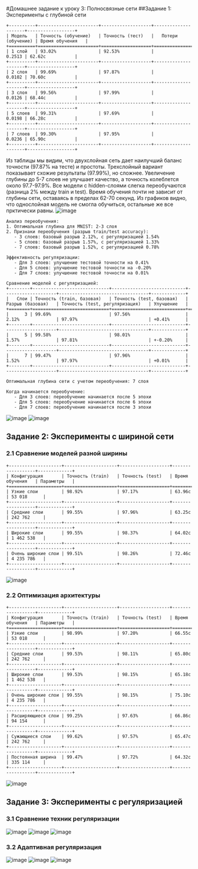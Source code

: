 #Домашнее задание к уроку 3: Полносвязные сети
##Задание 1: Эксперименты с глубиной сети
```
+----------+-----------------------+-------------------+---------------------+------------------+
| Модель   | Точность (обучение)   | Точность (тест)   |   Потери (обучение) | Время обучения   |
+==========+=======================+===================+=====================+==================+
| 1 слой   | 93.02%                | 92.53%            |              0.2513 | 62.62с           |
+----------+-----------------------+-------------------+---------------------+------------------+
| 2 слоя   | 99.69%                | 97.87%            |              0.0102 | 70.60с           |
+----------+-----------------------+-------------------+---------------------+------------------+
| 3 слоя   | 99.56%                | 97.99%            |              0.0126 | 68.44с           |
+----------+-----------------------+-------------------+---------------------+------------------+
| 5 слоев  | 99.31%                | 97.69%            |              0.0198 | 66.28с           |
+----------+-----------------------+-------------------+---------------------+------------------+
| 7 слоев  | 99.30%                | 97.95%            |              0.0236 | 65.90с           |
+----------+-----------------------+-------------------+---------------------+------------------+
```
Из таблицы мы видим, что двухслойная сеть дает наилучший баланс точности (97.87% на тесте) и простоты. Трехслойный вариант показывает схожие результаты (97.99%), но сложнее. Увеличение глубины до 5-7 слоев не улучшает качество, а точность колеблется около 97.7-97.9%. Все модели с hidden-слоями слегка переобучаются (разница 2% между train и test). Время обучения почти не зависит от глубины сети, оставаясь в пределах 62-70 секунд.
Из графиков видно, что однослойная модель не смогла обучиться, остальные же все прктически равны.
![image](https://github.com/user-attachments/assets/101709ec-44ab-4db4-94d5-b596323e7711)

```
Анализ переобучения:
1. Оптимальная глубина для MNIST: 2-3 слоя
2. Признаки переобучения (разрыв train/test accuracy):
   - 3 слоев: базовый разрыв 2.12%, с регуляризацией 1.54%
   - 5 слоев: базовый разрыв 1.57%, с регуляризацией 1.33%
   - 7 слоев: базовый разрыв 1.52%, с регуляризацией 0.78%

Эффективность регуляризации:
   - Для 3 слоев: улучшение тестовой точности на 0.41%
   - Для 5 слоев: улучшение тестовой точности на -0.20%
   - Для 7 слоев: улучшение тестовой точности на 0.01%

Сравнение моделей с регуляризацией:
+--------+-----------------------------+----------------------------+--------------------+----------------------------------+-------------+
|   Слои | Точность (train, базовая)   | Точность (test, базовая)   | Разрыв (базовая)   | Точность (test, регуляризация)   | Улучшение   |
+========+=============================+============================+====================+==================================+=============+
|      3 | 99.69%                      | 97.56%                     | 2.12%              | 97.97%                           | +0.41%      |
+--------+-----------------------------+----------------------------+--------------------+----------------------------------+-------------+
|      5 | 99.58%                      | 98.01%                     | 1.57%              | 97.81%                           | +-0.20%     |
+--------+-----------------------------+----------------------------+--------------------+----------------------------------+-------------+
|      7 | 99.47%                      | 97.96%                     | 1.52%              | 97.97%                           | +0.01%      |
+--------+-----------------------------+----------------------------+--------------------+----------------------------------+-------------+

Оптимальная глубина сети с учетом переобучения: 7 слоя

Когда начинается переобучение:
   - Для 3 слоев: переобучение начинается после 5 эпохи
   - Для 5 слоев: переобучение начинается после 6 эпохи
   - Для 7 слоев: переобучение начинается после 3 эпохи
```
![image](https://github.com/user-attachments/assets/c51c55b8-4e39-4d35-8968-5f12ad305233)
![image](https://github.com/user-attachments/assets/2aea7b5d-9ae5-49dc-8e2b-66fbf2969fe5)

## Задание 2: Эксперименты с шириной сети
### 2.1 Сравнение моделей разной ширины
```
+--------------------+--------------------+-------------------+------------------+-------------+
| Конфигурация       | Точность (train)   | Точность (test)   | Время обучения   | Параметры   |
+====================+====================+===================+==================+=============+
| Узкие слои         | 98.92%             | 97.17%            | 63.96с           | 53 018      |
+--------------------+--------------------+-------------------+------------------+-------------+
| Средние слои       | 99.55%             | 97.96%            | 63.25с           | 242 762     |
+--------------------+--------------------+-------------------+------------------+-------------+
| Широкие слои       | 99.55%             | 98.37%            | 64.02с           | 1 462 538   |
+--------------------+--------------------+-------------------+------------------+-------------+
| Очень широкие слои | 99.51%             | 98.26%            | 72.46с           | 4 235 786   |
+--------------------+--------------------+-------------------+------------------+-------------+
```
![image](https://github.com/user-attachments/assets/6f089005-3b3a-4592-b4ff-6bdd18367909)

### 2.2 Оптимизация архитектуры

```
+--------------------+--------------------+-------------------+------------------+-------------+
| Конфигурация       | Точность (train)   | Точность (test)   | Время обучения   | Параметры   |
+====================+====================+===================+==================+=============+
| Узкие слои         | 98.99%             | 97.20%            | 66.55с           | 53 018      |
+--------------------+--------------------+-------------------+------------------+-------------+
| Средние слои       | 99.53%             | 98.11%            | 65.80с           | 242 762     |
+--------------------+--------------------+-------------------+------------------+-------------+
| Широкие слои       | 99.53%             | 98.15%            | 65.18с           | 1 462 538   |
+--------------------+--------------------+-------------------+------------------+-------------+
| Очень широкие слои | 99.55%             | 98.15%            | 75.10с           | 4 235 786   |
+--------------------+--------------------+-------------------+------------------+-------------+
| Расширяющиеся слои | 99.25%             | 97.63%            | 66.86с           | 94 154      |
+--------------------+--------------------+-------------------+------------------+-------------+
| Сужающиеся слои    | 99.62%             | 97.57%            | 65.47с           | 242 762     |
+--------------------+--------------------+-------------------+------------------+-------------+
| Постоянная ширина  | 99.47%             | 97.72%            | 64.32с           | 335 114     |
+--------------------+--------------------+-------------------+------------------+-------------+
```
![image](https://github.com/user-attachments/assets/aaa65d4e-0be4-47e3-b751-2ddb7017ea39)

## Задание 3: Эксперименты с регуляризацией 
### 3.1 Сравнение техник регуляризации
![image](https://github.com/user-attachments/assets/590a78f7-fd66-4672-b556-a48e4180d148)
![image](https://github.com/user-attachments/assets/02ecc7a1-e197-4f14-a2f2-31627caf1855)
![image](https://github.com/user-attachments/assets/0ffd4943-a19e-4005-9081-894f5b022044)

### 3.2 Адаптивная регуляризация 
![image](https://github.com/user-attachments/assets/205adf76-cc22-4c0f-984b-622e3b53975f)
![image](https://github.com/user-attachments/assets/08fecc2b-d10c-4faa-88b5-e5091d725e28)
![image](https://github.com/user-attachments/assets/fd8e918d-762d-4c6f-b05f-83f6f4efaf8b)




